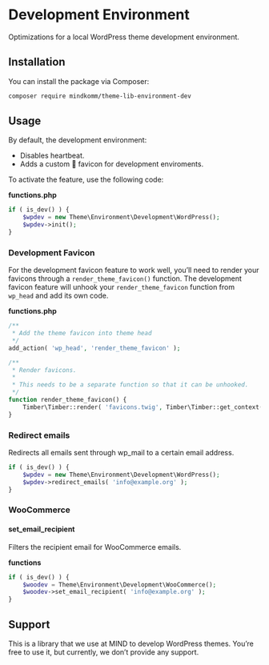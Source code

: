 # Development Environment

Optimizations for a local WordPress theme development environment.

## Installation

You can install the package via Composer:

```bash
composer require mindkomm/theme-lib-environment-dev
```

## Usage

By default, the development environment:

- Disables heartbeat.
- Adds a custom 🚀 favicon for development enviroments.

To activate the feature, use the following code:

**functions.php**

```php
if ( is_dev() ) {
    $wpdev = new Theme\Environment\Development\WordPress();
    $wpdev->init();
}
```

### Development Favicon

For the development favicon feature to work well, you’ll need to render your favicons through a `render_theme_favicon()` function. The development favicon feature will unhook your `render_theme_favicon` function from `wp_head` and add its own code.

**functions.php**

```php
/**
 * Add the theme favicon into theme head
 */
add_action( 'wp_head', 'render_theme_favicon' );

/**
 * Render favicons.
 *
 * This needs to be a separate function so that it can be unhooked.
 */
function render_theme_favicon() {
    Timber\Timber::render( 'favicons.twig', Timber\Timber::get_context() );
}
```

### Redirect emails

Redirects all emails sent through wp_mail to a certain email address.

```php
if ( is_dev() ) {
    $wpdev = new Theme\Environment\Development\WordPress();
    $wpdev->redirect_emails( 'info@example.org' );
}
```

### WooCommerce

#### set_email_recipient

Filters the recipient email for WooCommerce emails.

**functions**

```php
if ( is_dev() ) {
    $woodev = Theme\Environment\Development\WooCommerce();
    $woodev->set_email_recipient( 'info@example.org' );
}
```

## Support

This is a library that we use at MIND to develop WordPress themes. You’re free to use it, but currently, we don’t provide any support. 
